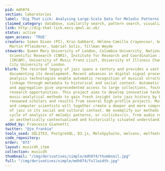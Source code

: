 ```yaml
---
pid: mdh074
section: laboratories
label: 'Dig That Lick: Analysing Large-Scale Data for Melodic Patterns in Jazz Performance'
claimed_category: database, similarity search, pattern search, visualization
link: http://dig-that-lick.eecs.qmul.ac.uk/
status: active
open_access: 'TRUE'
creators: Simon Dixon (PI), Krin Gabbard, Hélène-Camille Crayencour, Geoffroy Peeters,
  Martin Pfleiderer, Gabriel Solis, Tillman Weyde
stewards: Queen Mary University of London, Columbia University, National Center for
  Scientific Research (CNRS), Institute for Research and Coordination in Acoustics/Music
  (IRCAM), University of Music Franz Liszt, University of Illinois Champaign Urbana,
  City University of London
blurb: The recorded legacy of jazz spans a century and provides a vast corpus of data
  documenting its development. Recent advances in digital signal processing and data
  analysis technologies enable automatic recognition of musical structures and their
  linkage through metadata to historical and social context. Automatic metadata extraction
  and aggregation give unprecedented access to large collections, fostering new interdisciplinary
  research opportunities. This project aims to develop innovative technological and
  music-analytical methods to gain fresh insight into jazz history by bringing together
  renowned scholars and results from several high-profile projects. Musicologists
  and computer scientists will together create a deeper and more comprehensive understanding
  of jazz in its social and cultural context. We exemplify our methods via a full
  cycle of analysis of melodic patterns, or <i>licks</i>, from audio recordings to
  an aesthetically contextualised and historically situated understanding.
added_by: Francesca Giannetti
twitter: "@jo_frankie"
tools_used: SQLITE3, PostgreSQL, D3.js, MeloSpySuite, melconv, melfeature, melpat
code_repository:
order: '073'
layout: musicdh_item
collection: musicdh
thumbnail: "/img/derivatives/simple/mdh074/thumbnail.jpg"
full: "/img/derivatives/simple/mdh074/fullwidth.jpg"
---
```

